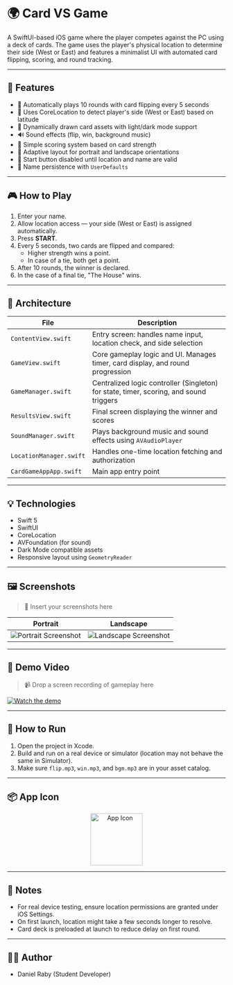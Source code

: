 # 🌍 Card VS Game

A SwiftUI-based iOS game where the player competes against the PC using a deck of cards. The game uses the player's physical location to determine their side (West or East) and features a minimalist UI with automated card flipping, scoring, and round tracking.

---

## 📱 Features

- 🔁 Automatically plays 10 rounds with card flipping every 5 seconds
- 📍 Uses CoreLocation to detect player's side (West or East) based on latitude
- 🎴 Dynamically drawn card assets with light/dark mode support
- 🔊 Sound effects (flip, win, background music)
- 🧠 Simple scoring system based on card strength
- 🎨 Adaptive layout for portrait and landscape orientations
- 🧭 Start button disabled until location and name are valid
- 💾 Name persistence with `UserDefaults`

---

## 🎮 How to Play

1. Enter your name.
2. Allow location access — your side (West or East) is assigned automatically.
3. Press **START**.
4. Every 5 seconds, two cards are flipped and compared:
   - Higher strength wins a point.
   - In case of a tie, both get a point.
5. After 10 rounds, the winner is declared.
6. In the case of a final tie, "The House" wins.

---

## 🧩 Architecture

| File | Description |
|------|-------------|
| `ContentView.swift` | Entry screen: handles name input, location check, and side selection |
| `GameView.swift` | Core gameplay logic and UI. Manages timer, card display, and round progression |
| `GameManager.swift` | Centralized logic controller (Singleton) for state, timer, scoring, and sound triggers |
| `ResultsView.swift` | Final screen displaying the winner and scores |
| `SoundManager.swift` | Plays background music and sound effects using `AVAudioPlayer` |
| `LocationManager.swift` | Handles one-time location fetching and authorization |
| `CardGameAppApp.swift` | Main app entry point |

---

## 💡 Technologies

- Swift 5
- SwiftUI
- CoreLocation
- AVFoundation (for sound)
- Dark Mode compatible assets
- Responsive layout using `GeometryReader`

---

## 🖼️ Screenshots

> 🧩 Insert your screenshots here

| Portrait | Landscape |
|----------|-----------|
| ![Portrait Screenshot](screenshots/portrait.png) | ![Landscape Screenshot](screenshots/landscape.png) |

---

## 🎥 Demo Video

> 📹 Drop a screen recording of gameplay here

[![Watch the demo](https://img.youtube.com/vi/your-video-id-here/0.jpg)](https://www.youtube.com/watch?v=your-video-id-here)

---

## 🧪 How to Run

1. Open the project in Xcode.
2. Build and run on a real device or simulator (location may not behave the same in Simulator).
3. Make sure `flip.mp3`, `win.mp3`, and `bgm.mp3` are in your asset catalog.

---

## 📦 App Icon

<div align="center">
  <img src="Assets/AppIcon.png" width="120" alt="App Icon"/>
</div>

---

## 📍 Notes

- For real device testing, ensure location permissions are granted under iOS Settings.
- On first launch, location might take a few seconds longer to resolve.
- Card deck is preloaded at launch to reduce delay on first round.

---

## 🧑‍💻 Author

- Daniel Raby (Student Developer)
